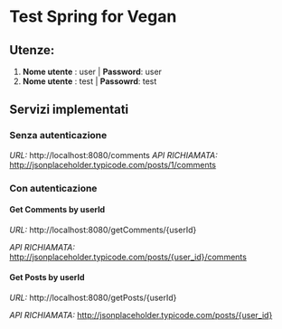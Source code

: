 # Test Spring for Vegan

## Utenze:

1) **Nome utente** : user | **Password**: user
2) **Nome utente** : test | **Passowrd**: test


## Servizi implementati

### Senza autenticazione

*URL:* http://localhost:8080/comments
*API RICHIAMATA:* http://jsonplaceholder.typicode.com/posts/1/comments

### Con autenticazione

#### Get Comments by userId
*URL:* http://localhost:8080/getComments/{userId}

*API RICHIAMATA:* http://jsonplaceholder.typicode.com/posts/{user_id}/comments


#### Get Posts by userId
*URL:* http://localhost:8080/getPosts/{userId}

*API RICHIAMATA:* http://jsonplaceholder.typicode.com/posts/{user_id}
